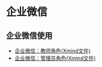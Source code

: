 # 企业微信

## 企业微信使用
* [企业微信：教师角色(Xmind文件)](xmind/企业微信：教师角色.xmind)
* [企业微信：管理员角色(Xmind文件)](xmind/企业微信：管理员角色.xmind)
